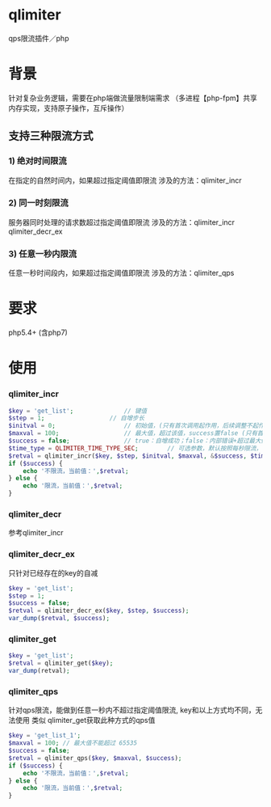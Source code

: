 # qlimiter
qps限流插件／php

# 背景
针对复杂业务逻辑，需要在php端做流量限制端需求
（多进程【php-fpm】共享内存实现，支持原子操作，互斥操作）
## 支持三种限流方式
### 1) 绝对时间限流	
在指定的自然时间内，如果超过指定阈值即限流
涉及的方法：qlimiter_incr
### 2) 同一时刻限流
服务器同时处理的请求数超过指定阈值即限流
涉及的方法：qlimiter_incr qlimiter_decr_ex
### 3) 任意一秒内限流
任意一秒时间段内，如果超过指定阈值即限流
涉及的方法：qlimiter_qps

# 要求
php5.4+ (含php7)

# 使用
### qlimiter_incr
```php
$key = 'get_list'; 				// 键值
$step = 1;					// 自增步长
$initval = 0;					// 初始值，(只有首次调用起作用，后续调整不起作用)
$maxval = 100;					// 最大值，超过该值，success置false (只有首次调用起作用，后续调整不起作用)
$success = false;				// true：自增成功；false：内部错误+超过最大值错误
$time_type = QLIMITER_TIME_TYPE_SEC;		// 可选参数，默认按照每秒限流，（如没有时间限制设置为 QLIMITER_TIME_TYPE_NONE）(只有首次调用起作用，后续调整不起作用)
$retval = qlimiter_incr($key, $step, $initval, $maxval, &$success, $time_type);	// 返回自增后的值
if ($success) {
	echo '不限流，当前值：',$retval;
} else {
	echo '限流，当前值：',$retval;
}
```
### qlimiter_decr 
参考qlimiter_incr

### qlimiter_decr_ex 
只针对已经存在的key的自减
```php
$key = 'get_list';
$step = 1;
$success = false;
$retval = qlimiter_decr_ex($key, $step, $success);
var_dump($retval, $success);
```

### qlimiter_get
```php
$key = 'get_list';
$retval = qlimiter_get($key);
var_dump(retval);
```

### qlimiter_qps 
针对qps限流，能做到任意一秒内不超过指定阈值限流, key和以上方式均不同，无法使用 类似 qlimiter_get获取此种方式的qps值
```php
$key = 'get_list_1';
$maxval = 100; // 最大值不能超过 65535
$success = false;
$retval = qlimiter_qps($key, $maxval, $success);
if ($success) {
	echo '不限流，当前值：',$retval;
} else {
	echo '限流，当前值：',$retval;
}
```



